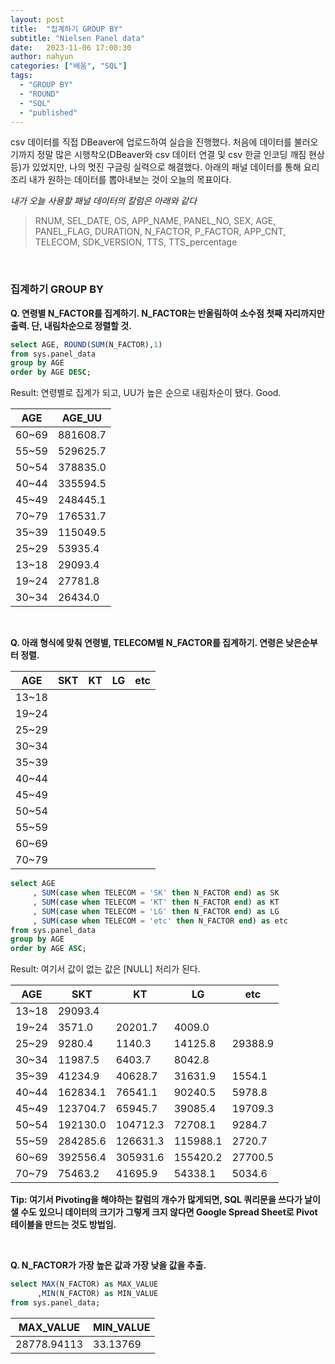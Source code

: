 ```yaml
---
layout: post
title:  "집계하기 GROUP BY"
subtitle: "Nielsen Panel data"
date:   2023-11-06 17:00:30
author: nahyun
categories: ["배움", "SQL"]
tags:
  - "GROUP BY"
  - "ROUND"
  - "SQL"
  - "published"
---
```


csv 데이터를 직접 DBeaver에 업로드하여 실습을 진행했다. 처음에 데이터를 불러오기까지 정말 많은 시행착오(DBeaver와 csv 데이터 연결 및 csv 한글 인코딩 깨짐 현상 등)가 있었지만, 나의 멋진 구글링 실력으로 해결했다. 아래의 패널 데이터를 통해 요리조리 내가 원하는 데이터를 뽑아내보는 것이 오늘의 목표이다. 

*내가 오늘 사용할 패널 데이터의 칼럼은 아래와 같다*

>RNUM, SEL_DATE, OS, APP_NAME, PANEL_NO, SEX, AGE, PANEL_FLAG, DURATION, N_FACTOR, P_FACTOR, APP_CNT, TELECOM, SDK_VERSION, TTS, TTS_percentage


<br>


### 집계하기 GROUP BY

**Q. 연령별 N_FACTOR를 집계하기. N_FACTOR는 반올림하여 소수점 첫째 자리까지만 출력. 단, 내림차순으로 정렬할 것.**

```sql
select AGE, ROUND(SUM(N_FACTOR),1)
from sys.panel_data
group by AGE
order by AGE DESC;
```

Result: 연령별로 집계가 되고, UU가 높은 순으로 내림차순이 됐다. Good.



|AGE|AGE_UU|
|---|---|
|60~69|881608.7|
|55~59|529625.7|
|50~54|378835.0|
|40~44|335594.5|
|45~49|248445.1|
|70~79|176531.7|
|35~39|115049.5|
|25~29|53935.4|
|13~18|29093.4|
|19~24|27781.8|
|30~34|26434.0|


<br>

**Q. 아래 형식에 맞춰 연령별, TELECOM별 N_FACTOR를 집계하기. 연령은 낮은순부터 정렬.**



|AGE|SKT|KT|LG|etc
|---|---|---|---|---|
|13~18|
|19~24|
|25~29|
|30~34|
|35~39|
|40~44|
|45~49|
|50~54|
|55~59|
|60~69|
|70~79|

```sql
select AGE
     , SUM(case when TELECOM = 'SK' then N_FACTOR end) as SK
     , SUM(case when TELECOM = 'KT' then N_FACTOR end) as KT
     , SUM(case when TELECOM = 'LG' then N_FACTOR end) as LG
     , SUM(case when TELECOM = 'etc' then N_FACTOR end) as etc
from sys.panel_data
group by AGE  
order by AGE ASC;
```

Result: 여기서 값이 없는 값은 [NULL] 처리가 된다. 



|AGE|SKT|KT|LG|etc
|---|---|---|---|---|
|13~18|29093.4|
|19~24|3571.0|20201.7|4009.0|	
|25~29|9280.4|1140.3|14125.8|29388.9
|30~34|11987.5|6403.7|8042.8	
|35~39|41234.9|40628.7|31631.9|1554.1
|40~44|162834.1|76541.1|90240.5|5978.8
|45~49|123704.7|65945.7|39085.4|19709.3
|50~54|192130.0|104712.3|72708.1|9284.7
|55~59|284285.6|126631.3|115988.1|2720.7
|60~69|392556.4|305931.6|155420.2|27700.5
|70~79|75463.2|41695.9|54338.1|5034.6

**Tip: 여기서 Pivoting을 해야하는 칼럼의 개수가 많게되면, SQL 쿼리문을 쓰다가 날이 샐 수도 있으니 데이터의 크기가 그렇게 크지 않다면 Google Spread Sheet로 Pivot 테이블을 만드는 것도 방법임.**


<br>

**Q. N_FACTOR가 가장 높은 값과 가장 낮을 값을 추출.**

```sql
select MAX(N_FACTOR) as MAX_VALUE
	  ,MIN(N_FACTOR) as MIN_VALUE
from sys.panel_data;
```


|MAX_VALUE|MIN_VALUE|
|---|---|
|28778.94113|33.13769|
